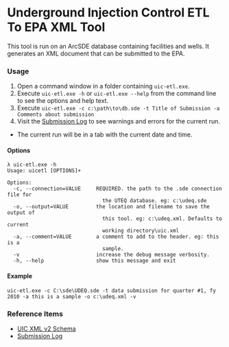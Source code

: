 ﻿# Underground Injection Control ETL To EPA XML Tool

This tool is run on an ArcSDE database containing facilities and wells. It generates
an XML document that can be submitted to the EPA.

### Usage

1. Open a command window in a folder containing `uic-etl.exe`.
1. Execute `uic-etl.exe -h` or `uic-etl.exe --help` from the command line to see the options and help text.
1. Execute `uic-etl.exe -c c:\path\to\db.sde -t Title of Submission -a Comments about submission`
1. Visit the [Submission Log](https://docs.google.com/spreadsheets/d/1jeYvLWq7XFmDgKayO7ZFyNuqzkRnDS9Wz0ozwquTErA/) to see warnings and errors for the current run.
  - The current run will be in a tab with the current date and time.

#### Options
```
λ uic-etl.exe -h
Usage: uicetl [OPTIONS]+

Options:
  -c, --connection=VALUE     REQUIRED. the path to the .sde connection file for
                               the UTEQ database. eg: c:\udeq.sde
  -o, --output=VALUE         the location and filename to save the output of
                               this tool. eg: c:\udeq.xml. Defaults to current
                               working directory\uic.xml
  -a, --comment=VALUE        a comment to add to the header. eg: this is a
                               sample.
  -v                         increase the debug message verbosity.
  -h, --help                 show this message and exit
```

#### Example

`uic-etl.exe -c C:\sde\UDEQ.sde -t data submission for quarter #1, fy 2010 -a this is a sample -o c:\udeq.xml -v`

### Reference Items

- [UIC XML v2 Schema](http://www.exchangenetwork.net/schema/UIC/2/UIC_SampleXML_v2.0.xml)
- [Submission Log](https://docs.google.com/spreadsheets/d/1jeYvLWq7XFmDgKayO7ZFyNuqzkRnDS9Wz0ozwquTErA/)
